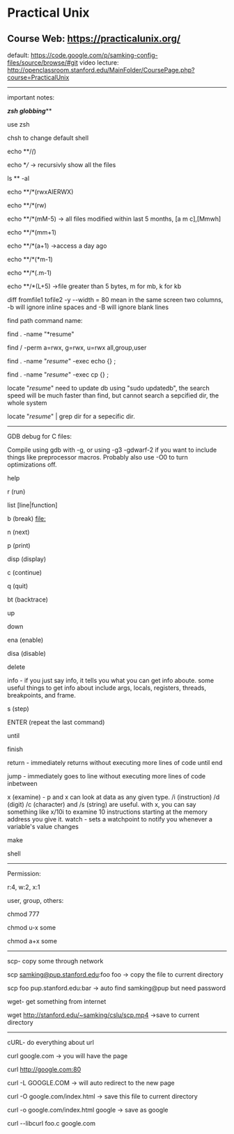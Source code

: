 Practical Unix
================
Course Web: https://practicalunix.org/
----------------
default: https://code.google.com/p/samking-config-files/source/browse/#git
video lecture: http://openclassroom.stanford.edu/MainFolder/CoursePage.php?course=PracticalUnix

----------------
important notes:

***************zsh globbing*****************

use zsh

chsh to change default shell

echo **/*(*)

echo **/*    -> recursivly show all the files

ls ** -al

echo **/*(rwxAIERWX)

echo **/*(rw)

echo **/*(mM-5)  -> all files modified within last 5 months, [a m c],[Mmwh]

echo **/*(mm+1)

echo **/*(a+1)    ->access a day ago

echo **/*(*m-1)

echo **/*(.m-1)

echo **/*(L+5)   ->file greater than 5 bytes, m for mb, k for kb

diff fromfile1 tofile2   -y --width = 80 mean in the same screen two columns, -b will ignore inline spaces and -B will ignore blank lines

find path command name: 

find . -name "*resume"

find / -perm a=rwx, g=rwx, u=rwx   all,group,user

find . -name "*resume*" -exec echo {} \;

find . -name "*resume*" -exec cp {} \;

locate "*resume*"      need to update db using "sudo updatedb", the search speed will be much faster than find, but cannot search a sepcified dir, the whole system

locate "*resume*" | grep dir    for a sepecific dir.

------------------------

GDB debug for C files:

Compile using gdb with -g, or using -g3 -gdwarf-2 if you want to include things like preprocessor macros. Probably also use -O0 to turn optimizations off.

help

r (run)

list [line|function]

b (break) [file:](line|function)

n (next)

p (print)

disp (display)

c (continue)

q (quit)

bt (backtrace)

up

down

ena (enable)

disa (disable)

delete

info - if you just say info, it tells you what you can get info aboute. some useful things to get info about include args, locals, registers, threads, breakpoints, and frame.

s (step)

ENTER (repeat the last command)

until

finish

return - immediately returns without executing more lines of code until end

jump - immediately goes to line without executing more lines of code inbetween

x (examine) - p and x can look at data as any given type. /i (instruction) /d (digit) /c (character) and /s (string) are useful. with x, you can say something like x/10i to examine 10 instructions starting at the memory address you give it.
watch - sets a watchpoint to notify you whenever a variable's value changes

make

shell

---------------------

Permission:

r:4, w:2, x:1

user, group, others:

chmod 777

chmod u-x some

chmod a+x some

---------------------

scp- copy some through network

scp samking@pup.stanford.edu:foo foo   -> copy the file to current directory

scp foo pup.stanford.edu:bar   -> auto find samking@pup but need password

wget- get something from internet

wget http://stanford.edu/~samking/cslu/scp.mp4  ->save to current directory

----------------------

cURL- do everything about url

curl google.com   -> you will have the page

curl http://google.com:80

curl -L GOOGLE.COM   -> will auto redirect to the new page

curl -O google.com/index.html  -> save this file to current directory

curl -o google.com/index.html google -> save as google

curl --libcurl foo.c google.com 










